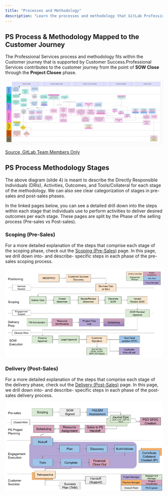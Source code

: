 ```yaml
---
title: "Processes and Methodology"
description: "Learn the processes and methodology that GitLab Professional Services uses to help ensure Customer Success."
---
```


## PS Process & Methodology Mapped to the Customer Journey

The Professional Services process and methodology fits within the Customer journey that is supported by Customer Success.Professional Services contributes to the customer journey from the point of **SOW Close** through the **Project Closee** phase.

![<!--!\[''\](/handbook/customer-success/professional-services-engineering/processes/customer-journey-mapped-ps-process.png)-->](<PS Delivery Customer Journey Flow - Page 1 (11).png>)

[Source, GitLab Team Members Only](https://docs.google.com/presentation/d/1eC_ocJkzNkH4Vw3v4Vkd3S58a0NALYxXtnb6BZ7pJdc/edit?usp=sharing)

## PS Process Methodology Stages

The above diagram (slide 4) is meant to describe the Directly Responsible Individuals (DRIs), Activities, Outcomes, and Tools/Collateral for each stage of the methodology. We can also see clear categorization of stages in pre-sales and post-sales phases.

In the linked pages below, you can see a detailed drill down into the steps within each stage that individuals use to perform activities to deliver desired outcomes per each stage. These pages are split by the Phase of the selling process (Pre-sales vs Post-sales).

### Scoping (Pre-Sales)

For a more detailed explanation of the steps that comprise each stage of the scoping phase, check out the [Scoping (Pre-Sales)](pre-sales-methodology) page. In this page, we drill down into- and describe- specific steps in each phase of the pre-sales scoping process.

![Pre-Sales Stages & Steps](pre-sales-methodology/scoping-workflow.png)

### Delivery (Post-Sales)

For a more detailed explanation of the steps that comprise each stage of the delivery phase, check out the [Delivery (Post-Sales)](post-sales-methodology) page. In this page, we drill down into- and describe- specific steps in each phase of the post-sales delivery process.

![Post-Sales Stages & Steps](post-sales-methodology/PS-delivery-workflow.png)
